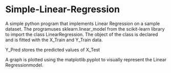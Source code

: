 # Simple-Linear-Regression

A simple python program that implements Linear Regression on a sample dataset. The programuses sklearn.linear_model from the scikit-learn library to import the class LinearRegression. The object of the class is declared and is fitted with the X_Train and Y_Train data.

Y_Pred stores the predicted values of X_Test

A graph is plotted using the matplotlib.pyplot to visually represent the Linear Regressionmodel.
